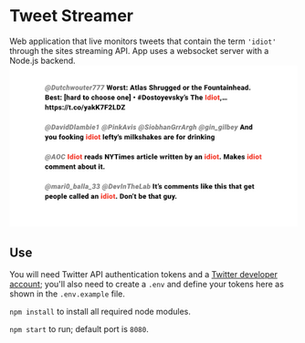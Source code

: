# Tweet Streamer
Web application that live monitors tweets that contain the term `'idiot'` through the sites streaming API. App uses a websocket server with a Node.js backend.
![Site demo](/demo.jpg)

## Use
You will need Twitter API authentication tokens and a [Twitter developer account](https://developer.twitter.com/); you'll also need to create a `.env` and define your tokens here as shown in the `.env.example` file.

`npm install` to install all required node modules.

`npm start` to run; default port is `8080`.